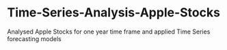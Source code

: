 # Time-Series-Analysis-Apple-Stocks
Analysed Apple Stocks for one year time frame and applied Time Series forecasting models
